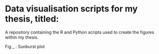 # Data visualisation scripts for my thesis, titled: 

A repository containing the R and Python scripts used to create the figures within my thesis.

Fig _ : Sunburst plot
